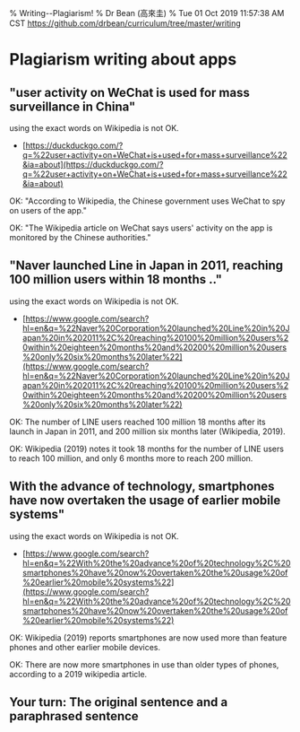 % Writing--Plagiarism!
% Dr Bean (高來圭)
% Tue 01 Oct 2019 11:57:38 AM CST https://github.com/drbean/curriculum/tree/master/writing


# Plagiarism writing about apps

## "user activity on WeChat is used for mass surveillance in China"

using the exact words on Wikipedia is not OK.

- [https://duckduckgo.com/?q=%22user+activity+on+WeChat+is+used+for+mass+surveillance%22&ia=about](https://duckduckgo.com/?q=%22user+activity+on+WeChat+is+used+for+mass+surveillance%22&ia=about)

OK: "According to Wikipedia, the Chinese government uses WeChat to spy on users of the app."

OK: "The Wikipedia article on WeChat says users' activity on the app is monitored by the Chinese authorities."

## "Naver launched Line in Japan in 2011, reaching 100 million users within 18 months .."

using the exact words on Wikipedia is not OK.

- [https://www.google.com/search?hl=en&q=%22Naver%20Corporation%20launched%20Line%20in%20Japan%20in%202011%2C%20reaching%20100%20million%20users%20within%20eighteen%20months%20and%20200%20million%20users%20only%20six%20months%20later%22](https://www.google.com/search?hl=en&q=%22Naver%20Corporation%20launched%20Line%20in%20Japan%20in%202011%2C%20reaching%20100%20million%20users%20within%20eighteen%20months%20and%20200%20million%20users%20only%20six%20months%20later%22)

OK: The number of LINE users reached 100 million 18 months after its launch in Japan in 2011, and 200 million six months later (Wikipedia, 2019).

OK: Wikipedia (2019) notes it took 18 months for the number of LINE users to reach 100 million, and only 6 months more to reach 200 million.

## With the advance of technology, smartphones have now overtaken the usage of earlier mobile systems"

using the exact words on Wikipedia is not OK.

- [https://www.google.com/search?hl=en&q=%22With%20the%20advance%20of%20technology%2C%20smartphones%20have%20now%20overtaken%20the%20usage%20of%20earlier%20mobile%20systems%22](https://www.google.com/search?hl=en&q=%22With%20the%20advance%20of%20technology%2C%20smartphones%20have%20now%20overtaken%20the%20usage%20of%20earlier%20mobile%20systems%22)

OK: Wikipedia (2019) reports smartphones are now used more than feature phones and other earlier mobile devices.

OK: There are now more smartphones in use than older types of phones, according to a 2019 wikipedia article.

## Your turn: The original sentence and a paraphrased sentence



